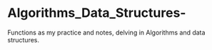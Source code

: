# Algorithms_Data_Structures-
Functions as my practice and notes, delving in Algorithms and data structures. 
